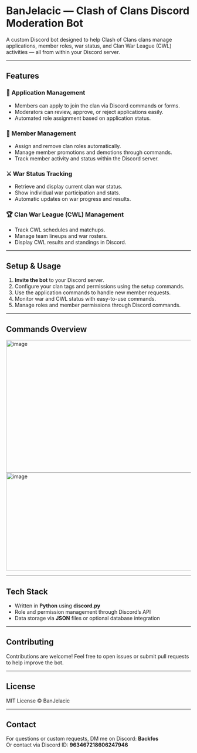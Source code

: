 # BanJelacic — Clash of Clans Discord Moderation Bot

A custom Discord bot designed to help Clash of Clans clans manage applications, member roles, war status, and Clan War League (CWL) activities — all from within your Discord server.

---

## Features

### 📝 Application Management
- Members can apply to join the clan via Discord commands or forms.
- Moderators can review, approve, or reject applications easily.
- Automated role assignment based on application status.

### 👥 Member Management
- Assign and remove clan roles automatically.
- Manage member promotions and demotions through commands.
- Track member activity and status within the Discord server.

### ⚔️ War Status Tracking
- Retrieve and display current clan war status.
- Show individual war participation and stats.
- Automatic updates on war progress and results.

### 🏆 Clan War League (CWL) Management
- Track CWL schedules and matchups.
- Manage team lineups and war rosters.
- Display CWL results and standings in Discord.

---

## Setup & Usage

1. **Invite the bot** to your Discord server.
2. Configure your clan tags and permissions using the setup commands.
3. Use the application commands to handle new member requests.
4. Monitor war and CWL status with easy-to-use commands.
5. Manage roles and member permissions through Discord commands.

---

## Commands Overview

<img width="951" height="361" alt="image" src="https://github.com/user-attachments/assets/13b445b5-2640-4dda-abbd-01a468d8ef5a" />
<img width="946" height="267" alt="image" src="https://github.com/user-attachments/assets/76e8f987-9b43-4f8c-96cd-e7e66314f00c" />



---

## Tech Stack

- Written in **Python** using **discord.py**
- Role and permission management through Discord’s API
- Data storage via **JSON** files or optional database integration

---

## Contributing

Contributions are welcome! Feel free to open issues or submit pull requests to help improve the bot.

---

## License

MIT License © BanJelacic

---

## Contact

For questions or custom requests, DM me on Discord: **Backfos**  
Or contact via Discord ID: **963467218606247946**

